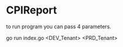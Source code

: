 # CPIReport

to run program you can pass 4 parameters.

go run index.go <DEV_Tenant> <PRD_Tenant> <USER> <PASSWORD>
